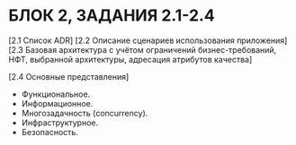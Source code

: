 # БЛОК 2, ЗАДАНИЯ 2.1-2.4

[2.1 Список ADR]
[2.2 Описание сценариев использования приложения]
[2.3 Базовая архитектура с учётом ограничений бизнес-требований, НФТ, выбранной архитектуры, адресация атрибутов качества]

[2.4 Основные представления]

- Функциональное.
- Информационное.
- Многозадачность (concurrency).
- Инфраструктурное.
- Безопасность.
